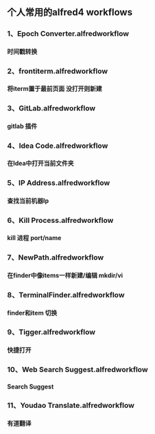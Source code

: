 ## 个人常用的alfred4 workflows

### 1、Epoch Converter.alfredworkflow
#### 时间戳转换

### 2、frontiterm.alfredworkflow
#### 将iterm置于最前页面 没打开则新建

### 3、GitLab.alfredworkflow
#### gitlab 插件

### 4、Idea Code.alfredworkflow
#### 在Idea中打开当前文件夹

### 5、IP Address.alfredworkflow
#### 查找当前机器Ip

### 6、Kill Process.alfredworkflow
#### kill 进程  port/name

### 7、NewPath.alfredworkflow
#### 在finder中像items一样新建/编辑  mkdir/vi

### 8、TerminalFinder.alfredworkflow
#### finder和item 切换

### 9、Tigger.alfredworkflow
#### 快捷打开

### 10、Web Search Suggest.alfredworkflow
#### Search Suggest

### 11、Youdao Translate.alfredworkflow
#### 有道翻译
